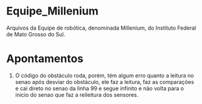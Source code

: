 # Equipe_Millenium
Arquivos da Equipe de robótica, denominada Millenium, do Instituto Federal de Mato Grosso do Sul.

# Apontamentos
1. O código do obstáculo roda, porém, tém algum erro quanto a leitura no senao após desviar do obstáculo, ele faz a leitura, faz as comparações e cai direto no senao da linha 99
e segue infinito e não volta para o inicio do senao que faz a reileitura dos sensores.
